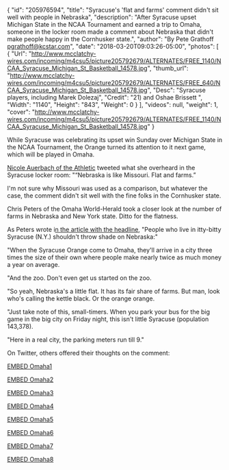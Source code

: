 {
  "id": "205976594",
  "title": "Syracuse's 'flat and farms' comment didn't sit well with people in Nebraska",
  "description": "After Syracuse upset Michigan State in the NCAA Tournament and earned a trip to Omaha, someone in the locker room made a comment about Nebraska that didn't make people happy in the Cornhusker state.",
  "author": "By Pete Grathoff pgrathoff@kcstar.com",
  "date": "2018-03-20T09:03:26-05:00",
  "photos": [
    {
      "Url": "http://www.mcclatchy-wires.com/incoming/m4csu5/picture205792679/ALTERNATES/FREE_1140/NCAA_Syracuse_Michigan_St_Basketball_14578.jpg",
      "thumb_url": "http://www.mcclatchy-wires.com/incoming/m4csu5/picture205792679/ALTERNATES/FREE_640/NCAA_Syracuse_Michigan_St_Basketball_14578.jpg",
      "Desc": "Syracuse players, including Marek Dolezaj",
      "Credit": "21) and Oshae Brissett ",
      "Width": "1140",
      "Height": "843",
      "Weight": 0
    }
  ],
  "videos": null,
  "weight": 1,
  "cover": "http://www.mcclatchy-wires.com/incoming/m4csu5/picture205792679/ALTERNATES/FREE_1140/NCAA_Syracuse_Michigan_St_Basketball_14578.jpg"
}

<p>While Syracuse was celebrating its upset win Sunday over Michigan State in the NCAA Tournament, the Orange turned its attention to it next game, which will be played in Omaha.</p><p><a href="https://twitter.com/NicoleAuerbach/status/975485687138017280" target="_self">Nicole Auerbach of the Athletic</a> tweeted what she overheard in the Syracuse locker room: "“Nebraska is like Missouri. Flat and farms.”</p><p>I'm not sure why Missouri was used as a comparison, but whatever the case, the comment didn't sit well with the fine folks in the Cornhusker state.</p><p>Chris Peters of the Omaha World-Herald took a closer look at the number of farms in Nebraska and New York state. Ditto for the flatness.</p><p>As Peters wrote i<a href="http://www.omaha.com/sports/people-who-live-in-itty-bitty-syracuse-n-y-shouldn/article_3b5f9cbb-fe81-5817-9f44-11df7bbb75be.html" target="_self">n the article with the headline</a>, "People who live in itty-bitty Syracuse (N.Y.) shouldn't throw shade on Nebraska:"</p><p dir="ltr">"When the Syracuse Orange come to Omaha, they'll arrive in a city three times the size of their own where people make nearly twice as much money a year on average.</p><p dir="ltr">"And the zoo. Don't even get us started on the zoo.</p><p dir="ltr">"So yeah, Nebraska's a little flat. It has its fair share of farms. But man, look who's calling the kettle black. Or the orange orange.</p><p dir="ltr">"Just take note of this, small-timers. When you park your bus for the big game in the big city on Friday night, this isn't little Syracuse (population 143,378).</p><p dir="ltr">"Here in a real city, the parking meters run till 9."</p><p dir="ltr">On Twitter, others offered their thoughts on the comment:</p><p><a href="http://www.kansascity.com/latest-news/article205977839.ece" id="_06c09879-9c49-4b48-821d-55b2f6dd07de">EMBED Omaha1</a></p><p><a href="http://www.kansascity.com/latest-news/article205978004.ece" id="_8824fafe-d7f4-49f6-a516-568201868fa1">EMBED Omaha2</a></p><p><a href="http://www.kansascity.com/latest-news/article205978119.ece" id="_dfb6d438-390a-4db8-8fa3-8dfd91bc1c41">EMBED Omaha3</a></p><p><a href="http://www.kansascity.com/latest-news/article205978284.ece" id="_619e7bd8-9479-4b9f-87f7-519551d6d7f3">EMBED Omaha4</a></p><p><a href="http://www.kansascity.com/latest-news/article205978339.ece" id="_9f1468aa-3e92-4d55-831c-1e0a97dad0af">EMBED Omaha5</a></p><p><a href="http://www.kansascity.com/latest-news/article205978469.ece" id="_01d955f1-50fd-4436-a888-0cf9090a8ad9">EMBED Omaha6</a></p><p><a href="http://www.kansascity.com/latest-news/article205978734.ece" id="_4740e473-ed41-41a6-9d98-41cea9183b4b">EMBED Omaha7</a></p><p><a href="http://www.kansascity.com/latest-news/article205979034.ece" id="_31820220-8a2b-4359-963f-c9fe4dbc430d">EMBED Omaha8</a></p>

